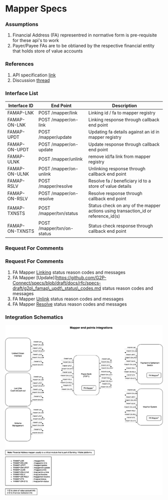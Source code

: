 # Mapper Specs

### Assumptions

1. Financial Address (FA) representred in normative form is pre-requisite for these api's to work
2. Payer/Payee FAs are to be obtianed by the respective financial entity that holds store of value accounts

### References

1. API specification [link](https://g2p-connect.github.io/specs/dist/g2p-mapper.html)
2. Discussion [thread](https://github.com/G2P-Connect/.github/discussions/16)

### Interface List

| Interface ID    | End Point                  | Description                                                                         |
| --------------- | -------------------------- | ----------------------------------------------------------------------------------- |
| FAMAP-LNK       | POST /mapper/link          | Linking id / fa to mapper registry                                                  |
| FAMAP-ON-LNK    | POST /mapper/on-link       | Linking response through callback end point                                         |
| FAMAP-UPDT      | POST /mapper/update        | Updating fa details against an id in mapper registry                                |
| FAMAP-ON-UPDT   | POST /mapper/on-update     | Update response through callback end point                                          |
| FAMAP-ULNK      | POST /mapper/unlink        | remove id/fa link from mapper registry                                              |
| FAMAP-ON-ULNK   | POST /mapper/on-unlink     | Unlinking response through callback end point                                       |
| FAMAP-RSLV      | POST /mapper/resolve       | Resolve fa / beneficiary id to a store of value details                             |
| FAMAP-ON-RSLV   | POST /mapper/on-resolve    | Resolve response through callback end point                                         |
| FAMAP-TXNSTS    | POST /mapper/txn/status    | Status check on any of the mapper actions using transaction\_id or reference\_id(s) |
| FAMAP-ON-TXNSTS | POST /mapper/txn/on-status | Status check response through callback end point                                    |

### Request For Comments

### Request For Comments

1. FA Mapper [Linking](../../../../rfc/specs-draft/g2p\_famap\_lnk\_status\_codes.md) status reason codes and messages
2. FA Mapper \[Update]\(https://github.com/G2P-Connect/specs/blob/draft/docs/rfc/specs-draft/g2p\_famap\_updt\_status\_codes.md status reason codes and messages
3. FA Mapper [Unlink](../../../../rfc/specs-draft/g2p\_famap\_ulnk\_status\_codes.md) status reason codes and messages
4. FA Mapper [Resolve](../../../../rfc/specs-draft/g2p\_famap\_rslv\_status\_codes.md) status reason codes and messages

### Integration Schematics

![](../../../../images/draw.io/interface-mapper.drawio.png)
